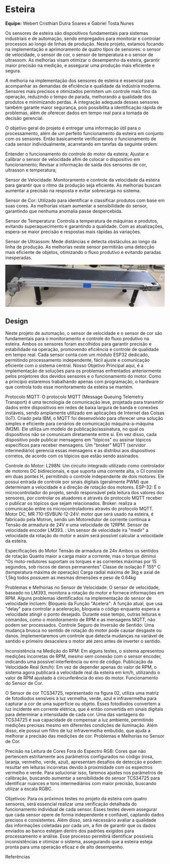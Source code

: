 # Esteira

__Equipe:__ Webert Cristhian Dutra Soares e Gabriel Tosta Nunes

Os sensores de esteira são dispositivos fundamentais para sistemas industriais e de
automação, sendo empregados para monitorar e controlar processos ao longo de linhas de
produção. Neste projeto, estamos focando na implementação e aprimoramento de quatro
tipos de sensores: o sensor de velocidade, o sensor de cor, o sensor de temperatura e o
sensor de ultrassom. As melhorias visam otimizar o desempenho da esteira, garantir maior
precisão na medição, e assegurar uma produção mais eficiente e segura.

A melhoria na implementação dos sensores de esteira é essencial para acompanhar as
demandas de eficiência e qualidade da indústria moderna. Sensores mais precisos e
otimizados permitem um controle mais fino da operação, reduzindo o tempo de parada,
melhorando a qualidade dos produtos e minimizando perdas. A integração adequada
desses sensores também garante maior segurança, pois possibilita a identificação rápida de
problemas, além de oferecer dados em tempo real para a tomada de decisão gerencial.

O objetivo geral do projeto é entregar uma informação útil para o processamento, além de 
um perfeito funcionamento da esteira em conjunto com os sensores. Então basicamente 
verificaremos o funcionamento de cada sensor individualmente, acarretando em tarefas da 
seguinte ordem:

Entender o funcionamento do controle do motor da esteira;
Ajustar e calibrar o sensor de velocidade afim de colocar o dispositivo em funcionamento;
Revisar a informação de saída dos sensores de cor, ultrasson e temperatura;

Sensor de Velocidade: Monitoramento e controle da velocidade da esteira para garantir
que o ritmo da produção seja eficiente. As melhorias buscam aumentar a precisão na
resposta e evitar sobrecarga no sistema.

Sensor de Cor: Utilizado para identificar e classificar produtos com base em suas cores.
As melhorias visam aumentar a sensibilidade do sensor, garantindo que nenhuma anomalia
passe despercebida.

Sensor de Temperatura: Controla a temperatura de máquinas e produtos, evitando
superaquecimento e garantindo a qualidade. Com as atualizações, espera-se maior
precisão e respostas mais rápidas às variações.

Sensor de Ultrassom: Mede distâncias e detecta obstáculos ao longo da linha de
produção. As melhorias neste sensor permitirão uma detecção mais eficiente de objetos,
otimizando o fluxo produtivo e evitando paradas inesperadas.

![Esteira](https://raw.githubusercontent.com/WebertCris/Esteira/refs/heads/main/figuras/Esteira.jpg)

## Design

Neste projeto de automação, o sensor de velocidade e o sensor de cor são fundamentais para o 
monitoramento e controle do fluxo produtivo na esteira. Ambos os sensores foram escolhidos 
para garantir precisão e estabilidade na operação, promovendo eficiência e controle de 
qualidade em tempo real. Cada sensor conta com um módulo ESP32 dedicado, permitindo 
processamento independente, fácil ajuste e comunicação eficiente com o sistema central. 
Nosso Objetivo Principal aqui, é a implementação de soluções para os problemas enfrentados 
anteriormente pelos projetores dos devidos sensores e o funcionamento do motor. 
Como a princípio estaremos trabalhando apenas com programação, o hardware que controla 
todo esse monitoramento da esteira se mantém.


Protocolo MQTT: O protocolo MQTT (Message Queuing Telemetry Transport) é uma tecnologia de comunicação 
leve, projetada para transmitir dados entre dispositivos em redes de baixa largura de banda 
e conexões instáveis, sendo amplamente utilizado em aplicações de Internet das Coisas (IoT). 
Criado pela IBM, o MQTT foi desenvolvido para oferecer uma solução simples e eficiente para 
cenários de comunicação máquina-a-máquina (M2M). Ele utiliza um modelo de publicação/assinatura, 
no qual os dispositivos não se comunicam diretamente entre si. Em vez disso, cada dispositivo 
pode publicar mensagens em "tópicos" ou assinar tópicos específicos para receber mensagens. 
Um "broker" MQTT (servidor intermediário) gerencia essas mensagens e as distribui aos dispositivos 
corretos, de acordo com os tópicos que estão sendo assinados.

Controle do Motor: L298N: Um circuito integrado utilizado como controlador de motores DC bidirecionais, 
e que suporta uma corrente alta, o CI consiste em duas pontes H, permitindo o controle independente de dois 
motores. Ele possui entrada de controle por sinais digitais (geralmente PWM) que determinam a velocidade e 
a direção de rotação dos motores.
ESP-32: É o microcontrolador do projeto, sendo responsável pela leitura dos valores dos sensores, por controlar 
os atuadores e através do protocolo MQTT receber o publicar os tópicos que sejam relacionados.
Broker: realiza a comunicação entre os microcontroladores através do protocolo MQTT.
Motor DC, MR 710-ISVBUN-12-24V: motor que será usado na esteira, é fabricado pela Motron, sendo um Motoredutor de 
corrente contínua a Tensão de armadura de 24V e uma velocidade de 12RPM.
Sensor de velocidade encoder LM393. : Um sensor de velocidade ira "medir" a velocidade da rotação do motor e assim 
será possível calcular a velocidade da esteira.

Especificações do Motor
Tensão de armadura de 24v
Ambos os sentidos de rotação
Quanto maior a carga maior a corrente, mas o torque diminui
"Os moto-redutores suportam os torques e as correntes máximas por 15 segundos, sob riscos de danos permanentes"
Classe de isolação F 155° C (temperatura máxima de operação)
Carga radial máxima de 3kg e axial de 1,5kg
todos possuem as mesmas dimensões e peso de 0.64kg

Problemas e Melhorias no Sensor de Velocidade: O sensor de velocidade, baseado no LM393, monitora a rotação do motor e fornece informações em RPM. 
Alguns problemas identificados na implementação do sensor de velocidade incluem: 
Bloqueio da Função "Acelera": A função atual, que usa "delay" para controlar a aceleração, bloqueia 
o código enquanto espera a velocidade atingir o ponto desejado. Durante esse tempo, outras leituras 
e comandos, como o monitoramento de RPM e as mensagens MQTT, não podem ser processados.
Controle Seguro de Inversão de Sentido: Uma mudança brusca no sentido de rotação do motor pode causar 
desgaste ou danos. Implementaremos um controle que detecta mudanças na variável de sentido e primeiro 
desacelera o motor até zero antes de inverter o sentido.

Inconsistência na Medição do RPM: Em alguns testes, o sistema apresentou medições incorretas de RPM, 
mesmo sem conexão com o sensor encoder, indicando uma possível interferência ou erro de código. 
Publicação da Velocidade Real (km/h): Em vez de depender apenas do valor de RPM, o sistema agora 
publicará a velocidade real da esteira em km/h, utilizando o valor de RPM ajustado à circunferência 
do eixo do motor.
Funcionamento do Sensor de Cor.

O Sensor de cor TCS34725, representado na figura 02, utiliza uma matriz de fotodiodos sensíveis à 
luz vermelha, verde, azul e infravermelha para capturar a cor de uma superfície ou objeto. Esses 
fotodiodos convertem a luz incidente em corrente elétrica, que é então convertida em sinais digitais 
para determinar a intensidade de cada cor. Uma das vantagens do TCS34725 é sua capacidade de compensar 
a luz ambiente, permitindo medições precisas mesmo em diferentes condições de iluminação. Além disso, 
ele possui um filtro de luz infravermelha embutido, que ajuda a melhorar a precisão das medições de cor.
Problemas e Melhorias no Sensor de Cor.

Precisão na Leitura de Cores Fora do Espectro RGB: Cores que não pertencem estritamente aos parâmetros 
configurados no código (rosa, laranja, vermelho, verde, azul), apresentam desafios de detecção e podem 
resultar em leituras incorretas devido à proximidade com os espectros vermelho e verde. Para solucionar 
isso, faremos ajustes nos parâmetros de calibração, buscando aumentar a sensibilidade do sensor TCS34725 
para identificar nuances e tons intermediários com maior precisão, buscando utilizar a escala RGBC.

Objetivos: Para os próximos testes no projeto da esteira com quatro sensores, será essencial realizar uma verificação 
detalhada do funcionamento individual de cada sensor. Esses testes devem assegurar que cada sensor opere 
de forma independente e confiável, captando dados precisos e consistentes. Além disso, será necessário 
avaliar a qualidade das informações coletadas por cada um, a fim de garantir que os dados enviados ao banco 
estejam dentro dos padrões exigidos para processamento e análise. Esse processo permitirá identificar possíveis 
inconsistências e otimizar o sistema, assegurando que a esteira esteja pronta para uma operação eficaz e de 
alto desempenho.

Referências


